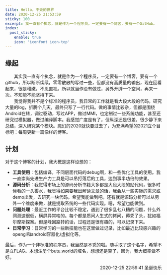 ```yaml
---
title: Hello，不秃的世界
date: 2020-12-25 21:53:59
sticky: 100
excerpt: 我一直有个执念，就是作为一个程序员，一定要有一个博客，要有一个GitHub。
index:
  post_sticky:
    enable: true
    icon: 'iconfont icon-top'
---
```

## 缘起
　　其实我一直有个执念，就是作为一个程序员，一定要有一个博客，要有一个github，所以断断续续，零零散散的写过一些，但都没有高质量的输出，现在回看起来，很是稚嫩，不忍直视。所以就当作没有做过，另外开辟一个空间，再来一次。不知能不能坚持下来。  
　　我觉得我并不是个标准的程序员，我日常的工作就是看大段大段的代码，研究大量的log，折腾个几天，最终只写了一行代码。做的事情比较杂，但都是围绕Android在转，调过驱动，写过APP，做过MMI，也定制过一些系统功能，甚至还研究过模拟器，做过编译脚本。我感觉广度是有了，但纵深还是很差，很少静下来总结，深入研究某个模块。魔幻的2020就快要过去了，为充满希望的2021立个目标吧：每周更新一篇像样的博客。
## 计划
对于这个博客的计划，我大概是这样设想的：  
+ **工具使用**：包括编译，不同层面代码的debug啊，和一些优化工具的使用。我一直崇尚先进生产力工具是可以吊打落后的工具，达到事半功倍的效果。  
+ **源码分析**：我觉得市场上的源码分析书籍大多都是大段大段的贴代码，很多时候看的一头雾水，我觉得如果要我出解读文章的话，我会从一些实际的需求或demo出发，去研究一块代码。希望我能做到吧。还有就是源码分析可以从另外一个维度来做，就是提取系统的一些代码实现。嗯，希望也能做到。  
+ **问题处理**：最近工作的平台比较不稳定，遇到了很多乱七八糟的问题，什么外网测速很低，横屏异常啥的。每个都是质问人生式的拷问，薅秃了头，犹如福尔摩斯探案。但是峰回路转的话，过程还是很有趣的，可以记录下来。  
+ **日常学习**：日常学习的一些新技能也在这里做过记录，比如最近比较感兴趣的opengl和android容器化/虚拟化等。

最后，作为一个非标准的程序员，我当然是不秃的啦。随手取了这个名字，希望不是立FLAG。本想注册个butu.world的域名，想想还是算了，因为，我大概率做不好。  
<p align="right">2020-12-25 22:59:41 圣诞快乐</p>

